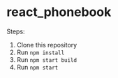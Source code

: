 # react_phonebook
Steps:
1. Clone this repository
2. Run ```npm install```
3. Run ```npm start build```
4. Run ```npm start```
